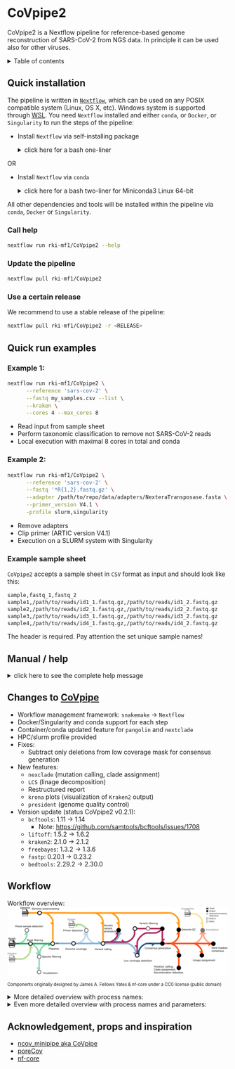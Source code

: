 # CoVpipe2

CoVpipe2 is a Nextflow pipeline for reference-based genome reconstruction of SARS-CoV-2 from NGS data. In principle it can be used also for other viruses.

<details><summary>Table of contents</summary>

- [CoVpipe2](#covpipe2)
  - [Quick installation](#quick-installation)
    - [Call help](#call-help)
    - [Update the pipeline](#update-the-pipeline)
    - [Use a certain release](#use-a-certain-release)
  - [Quick run examples](#quick-run-examples)
    - [Example 1:](#example-1)
    - [Example 2:](#example-2)
    - [Example sample sheet](#example-sample-sheet)
  - [Manual / help](#manual--help)
  - [Changes to CoVpipe](#changes-to-covpipe)
  - [Workflow](#workflow)
  - [Acknowledgement, props and inspiration](#acknowledgement-props-and-inspiration)

</details>

## Quick installation

The pipeline is written in [`Nextflow`](https://nf-co.re/usage/installation), which can be used on any POSIX compatible system (Linux, OS X, etc). Windows system is supported through [WSL](https://en.wikipedia.org/wiki/Windows_Subsystem_for_Linux). You need `Nextflow` installed and either `conda`, or `Docker`, or `Singularity` to run the steps of the pipeline:

- Install  `Nextflow` via self-installing package
    <details><summary>click here for a bash one-liner </summary>

    ```bash
    wget -qO- https://get.nextflow.io | bash
    # In the case you don’t have wget
    # curl -s https://get.nextflow.io | bash
    ```

    </details>

OR

- Install `Nextflow` via `conda`
    <details><summary>click here for a bash two-liner for Miniconda3 Linux 64-bit</summary>

    ```bash
    wget https://repo.anaconda.com/miniconda/Miniconda3-latest-Linux-x86_64.sh
    bash Miniconda3-latest-Linux-x86_64.sh
    conda create -n nextflow -c bioconda nextflow
    conda active nextflow
    ```

    </details>

All other dependencies and tools will be installed within the pipeline via `conda`, `Docker` or `Singularity`.

### Call help

```bash
nextflow run rki-mf1/CoVpipe2 --help
```

### Update the pipeline

```bash
nextflow pull rki-mf1/CoVpipe2
```

### Use a certain release

We recommend to use a stable release of the pipeline:

```bash
nextflow pull rki-mf1/CoVpipe2 -r <RELEASE>
```

## Quick run examples

### Example 1:
```bash
nextflow run rki-mf1/CoVpipe2 \
      --reference 'sars-cov-2' \
      --fastq my_samples.csv --list \
      --kraken \
      --cores 4 --max_cores 8
```
- Read input from sample sheet
- Perform taxonomic classification to remove not SARS-CoV-2 reads
- Local execution with maximal 8 cores in total and conda

### Example 2:
```bash
nextflow run rki-mf1/CoVpipe2 \
      --reference 'sars-cov-2' \
      --fastq '*R{1,2}.fastq.gz' \
      --adapter /path/to/repo/data/adapters/NexteraTransposase.fasta \
      --primer_version V4.1 \
      -profile slurm,singularity
```

- Remove adapters
- Clip primer (ARTIC version V4.1)
- Execution on a SLURM system with Singularity

### Example sample sheet

`CoVpipe2` accepts a sample sheet in `CSV` format as input and should look like this:

```
sample,fastq_1,fastq_2
sample1,/path/to/reads/id1_1.fastq.gz,/path/to/reads/id1_2.fastq.gz
sample2,/path/to/reads/id2_1.fastq.gz,/path/to/reads/id2_2.fastq.gz
sample3,/path/to/reads/id3_1.fastq.gz,/path/to/reads/id3_2.fastq.gz
sample4,/path/to/reads/id4_1.fastq.gz,/path/to/reads/id4_2.fastq.gz
```

The header is required. Pay attention the set unique sample names!

## Manual / help

<details><summary>click here to see the complete help message</summary>

```
Robert Koch Institute, MF1 Bioinformatics

    Workflow: CoVpipe2

    Usage examples:
    nextflow run CoVpipe2.nf --fastq '*R{1,2}.fastq.gz' --reference 'sars-cov-2' --cores 4 --max_cores 8
    or
    nextflow run rki-mf1/CoVpipe2 -r <version> --fastq '*R{1,2}.fastq.gz' --ref_genome ref.fasta --cores 4 --max_cores 8

    Reference, required:
    --reference              Currently supported: 'sars-cov-2' (MN908947.3)
    OR
    --ref_genome             Reference FASTA file.
    --ref_annotation         Reference GFF file.

    Illumina read data, required:
    --fastq                  e.g.: 'sample{1,2}.fastq' or '*.fastq.gz' or '*/*.fastq.gz'

    Optional input settings:
    --list                   This flag activates csv input for --fastq [default: false]
                                 style and header of the csv is: sample,fastq_1,fastq_2
    --mode                   Switch between 'paired'- and 'single'-end FASTQ; 'single' is experimental [default: paired]
    --run_id                 Run ID [default: ]

    Adapter clipping:
     --adapter               Define the path of a FASTA file containing the adapter sequences to be clipped. [default: false]

    Trimming and QC:
    --fastp_additional_parameters      Additional parameters for fastp [default: --qualified_quality_phred 20 --length_required 50]
                                           For shorter/longer amplicon length than 156 nt, adjust --length_required
    
    Taxonomic read filter:
    --kraken                 Activate taxonomic read filtering to exclude reads not classified with specific taxonomic ID (see --taxid) [default: false]
                                 A pre-processed kraken2 database will be automatically downloaded from 
                                 https://zenodo.org/record/3854856 and stored locally.
    --kraken_db_custom       Path to a custom Kraken2 database. [default: ]
    --taxid                  Taxonomic ID used together with the kraken2 database for read filtering [default: 2697049]

    Linage detection on read level with LCS:
    Uses this fork https://github.com/rki-mf1/LCS of https://github.com/rvalieris/LCS
    --read_linage            Linage detection on read level [default: false]
    --lcs_ucsc_version       Create marker table based on a specific UCSC SARS-CoV-2 tree (e.g. '2022-05-01'). Use 'predefined' 
                                 to use the marker table from the repo (most probably not up-to-date) [default: predefined]
                                 See https://hgdownload.soe.ucsc.edu/goldenPath/wuhCor1/UShER_SARS-CoV-2 for available trees.
    --lcs_ucsc_predefined    If '--lcs_ucsc_version 'predefined'', select pre-calculated UCSC table [default: 2022-01-31]
                                 See https://github.com/rki-mf1/LCS/tree/master/data/pre-generated-marker-tables
    --lcs_ucsc_update        Use latest UCSC SARS-CoV-2 tree for marker table update. Overwrites --lcs_ucsc_version [default: false]
                                 Automatically checks https://hgdownload.soe.ucsc.edu/goldenPath/wuhCor1/UShER_SARS-CoV-2/public-latest.version.txt
    --lcs_ucsc_downsampling  Downsample sequences when updating marker table to save resources. Use 'None' to turn off [default: 10000]
                                 Attention! Updating without downsampling needs a lot of resources in terms of memory and might fail.
                                 Consider downsampling or increase the memory for this process.
    --lcs_variant_groups     Provide path to custom variant groups table (TSV) for marker table update. Use 'default' for predefined groups from repo
                                 (https://github.com/rki-mf1/LCS/blob/master/data/variant_groups.tsv) [default: default]
    --lcs_cutoff             Plot linages above this threshold [default: 0.03]

    Primer detection: 
    --bamclipper_additional_parameters      Additional parameters for BAMClipper [default: false]
                                                Use -u INT and -d INT to adjust the primer detection window of BAMClipper: extend upstream (-u) or 
                                                downstream (-d) from the 5' most nt of primer [default from BAMClipper: -u 1 -d 5]
    --primer_bedpe           Provide the path to the primer BEDPE file. [default: false]
                                 TAB-delimited text file containing at least 6 fields, see here:
                                 https://bedtools.readthedocs.io/en/latest/content/general-usage.html#bedpe-format
    OR
    --primer_bed             Provide the path to the primer BED file. [default: false]
    OR
    --primer_version         Provide a primer version. Currently supported ARTIC versions: V1, V2, V3, V4, V4.1 [default: false]

    Variant calling:
    --vcount                 Minimum number of reads at a position to be considered for variant calling. [default: 10]
    --cov                    Minimum number of supporting reads which are required to call a variant. [default: 20]
    --frac                   Minimum percentage of supporting reads at the respective position required to call a variant. 
                                 In turn, variants supported by (1 - frac)*100% reads will be explicitly called. [default: 0.1]
    --vois                   Compare called variants to a VCF file with you variants of interest [default: false]

    Variant hard filtering:
    --var_mqm                Minimal mean mapping quality of observed alternate alleles (MQM). The mapping quality (MQ) 
                                 measures how good reads align to the respective reference genome region. Good mapping qualities are 
                                 around MQ 60. GATK recommends hard filtering of variants with MQ less than 40. [default: 40]
    --var_sap                Maximal strand balance probability for the alternate allele (SAP). The SAP is the Phred-scaled 
                                 probability that there is strand bias at the respective site. A value near 0 indicates little or 
                                 no strand bias. Amplicon data usually has a high, WGS data a low bias. [default: false]
                                 Disable (default) for amplicon sequencing; for WGS GATK recommends 60
    --var_qual               Minimal variant call quality. Freebayes produces a general judgement of the 
                                 variant call. [default: 10]

    Consensus generation:
    --cns_min_cov            Minimum number of reads required so that the respective position in the consensus sequence 
                                 is NOT hard masked. [default: 20]
    --cns_gt_adjust          Minimum fraction of reads supporting a variant which leads to an explicit call of this 
                                 variant (genotype adjustment). The value has to be greater than 0.5 but not greater than 1. 
                                 To turn genotype adjustment off, set the value to 0. [default: 0.9]

    Updated for linage assignment and mutation calling:
    --update                   Update pangolin and nextclade [default: false]
                                  Depending on the chosen profile either the conda environment (profiles 'standard', 'conda', 'mamba') 
                                  or the container (profiles 'docker', 'singularity') is updated.
    --pangolin_docker_default  Default container tag for pangolin [default: rkimf1/pangolin:3.1.20--3bb06db]
    --nextclade_docker_default Default container tag for nextclade [default: rkimf1/nextclade:1.10.2--1764691]

    Computing options:
    --cores                  Max cores per process for local use [default: 4]
    --max_cores              Max cores used on the machine for local use [default: 12]
    --memory                 Max memory in GB for local use [default: 12]

    Output options:
    --output                 Name of the result folder [default: results]
    --publish_dir_mode       Mode of output publishing: 'copy', 'symlink' [default: copy]
                                 With 'symlink' results are lost when removing the work directory.

    Caching:
    --databases              Location for auto-download data like databases [default: nextflow-autodownload-databases]
    --conda_cache_dir        Location for storing the conda environments [default: conda]
    --singularity_cache_dir  Location for storing the singularity images [default: singularity]
    
    Execution/Engine profiles:
    The pipeline supports profiles to run via different Executers and Engines e.g.: -profile local,conda
    
    Executer (choose one):
      local
      slurm
    
    Engines (choose one):
      conda
      mamba
      docker
      singularity

    Misc:
      cluster                Loads resource configs more suitable for cluster execution.
                             Has to be combine with an engine and an executor.
    

    Per default: -profile local,conda is executed.
```

</details>

## Changes to [CoVpipe](https://gitlab.com/RKIBioinformaticsPipelines/ncov_minipipe)

- Workflow management framework: `snakemake` -> `Nextflow`
- Docker/Singularity and conda support for each step
- Container/conda updated feature for `pangolin` and `nextclade`
- HPC/slurm profile provided
- Fixes:
  - Subtract only deletions from low coverage mask for consensus generation
- New features:
  - `nexclade` (mutation calling, clade assignment)
  - `LCS` (linage decomposition)
  - Restructured report
  - `krona` plots (visualization of `Kraken2` output)
  - `president` (genome quality control)
- Version update (status CoVpipe2 v0.2.1):
  - `bcftools`: 1.11 -> 1.14
    - Note: https://github.com/samtools/bcftools/issues/1708
  - `liftoff`: 1.5.2 -> 1.6.2
  - `kraken2`: 2.1.0 -> 2.1.2
  - `freebayes`: 1.3.2 -> 1.3.6
  - `fastp`: 0.20.1 -> 0.23.2
  - `bedtools`: 2.29.2 -> 2.30.0

## Workflow

Workflow overview:
![workflow](/data/figures/covpipe2_steps.png)
<sub><sub>Components originally designed by James A. Fellows Yates & nf-core under a CC0 license (public domain)</sub></sub>

<details><summary>More detailed overview with process names:</summary>

![workflow](/data/figures/covpipe2_processes.png)
<sub><sub>Components originally designed by James A. Fellows Yates & nf-core under a CC0 license (public domain)</sub></sub>

</details>

<details><summary>Even more detailed overview with process names and parameters:</summary>

![workflow](/data/figures/covpipe2_processes_params.png)
<sub><sub>Components originally designed by James A. Fellows Yates & nf-core under a CC0 license (public domain)</sub></sub>

</details>

## Acknowledgement, props and inspiration

- [ncov_minipipe aka CoVpipe](https://gitlab.com/RKIBioinformaticsPipelines/ncov_minipipe)
- [poreCov](https://github.com/replikation/poreCov)
- [nf-core](https://nf-co.re/pipelines)